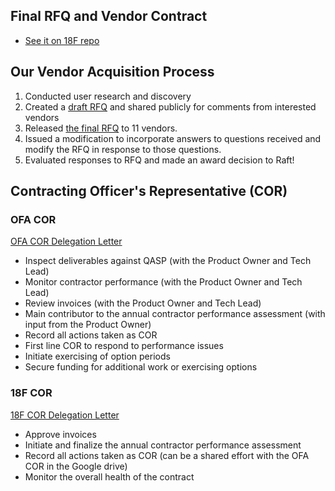## Final RFQ and Vendor Contract
* [See it on 18F repo](https://github.com/18F/tdrs-app-rfq/blob/main/Final-RFQ/FINAL-TDRS-software-development-RFQ.md)

## Our Vendor Acquisition Process
1. Conducted user research and discovery
2. Created a [draft RFQ](https://github.com/18F/tdrs-app-rfq/tree/main/Draft-RFQ) and shared publicly for comments from interested vendors
3. Released [the final RFQ](https://github.com/18F/tdrs-app-rfq/tree/main/Final-RFQ) to 11 vendors.
4. Issued a modification to incorporate answers to questions received and modify the RFQ in response to those questions.
5. Evaluated responses to RFQ and made an award decision to Raft!

## Contracting Officer's Representative (COR)

### OFA COR
[OFA COR Delegation Letter](COR_Delegation_Dvora_Wilensky.pdf)

- Inspect deliverables against QASP (with the Product Owner and Tech Lead)
- Monitor contractor performance (with the Product Owner and Tech Lead)
- Review invoices (with the Product Owner and Tech Lead)
- Main contributor to the annual contractor performance assessment (with input from the Product Owner)
- Record all actions taken as COR
- First line COR to respond to performance issues
- Initiate exercising of option periods
- Secure funding for additional work or exercising options


### 18F COR
[18F COR Delegation Letter](COR%20Delegation%20Robert%20Jolly.pdf)

- Approve invoices
- Initiate and finalize the annual contractor performance assessment
- Record all actions taken as COR (can be a shared effort with the OFA COR in the Google drive)
- Monitor the overall health of the contract